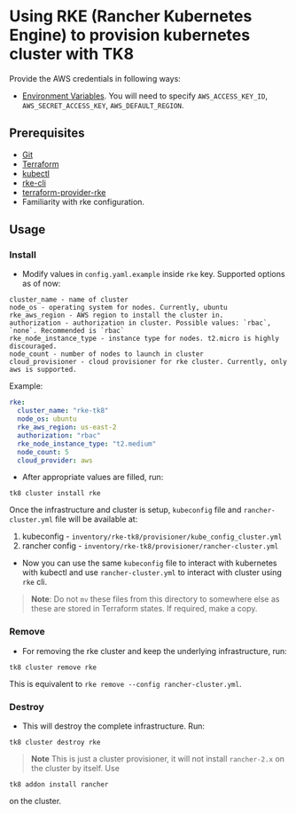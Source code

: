 # Using RKE (Rancher Kubernetes Engine) to provision kubernetes cluster with TK8

Provide the AWS credentials in following ways:

* [Environment Variables](https://docs.aws.amazon.com/cli/latest/userguide/cli-environment.html). You will need to specify `AWS_ACCESS_KEY_ID`, `AWS_SECRET_ACCESS_KEY`, `AWS_DEFAULT_REGION`.

## Prerequisites

* [Git](https://git-scm.com/)
* [Terraform](https://www.terraform.io/downloads.html)
* [kubectl](https://kubernetes.io/docs/tasks/tools/install-kubectl/)
* [rke-cli](https://github.com/rancher/rke)
* [terraform-provider-rke](https://github.com/yamamoto-febc/terraform-provider-rke)
* Familiarity with rke configuration.

## Usage

### Install

* Modify values in `config.yaml.example` inside `rke` key. Supported options as of now:

```plain
cluster_name - name of cluster
node_os - operating system for nodes. Currently, ubuntu
rke_aws_region - AWS region to install the cluster in.
authorization - authorization in cluster. Possible values: `rbac`, `none`. Recommended is `rbac`
rke_node_instance_type - instance type for nodes. t2.micro is highly discouraged.
node_count - number of nodes to launch in cluster
cloud_provisioner - cloud provisioner for rke cluster. Currently, only aws is supported.
```

Example:

```yaml
rke:
  cluster_name: "rke-tk8"
  node_os: ubuntu
  rke_aws_region: us-east-2
  authorization: "rbac"
  rke_node_instance_type: "t2.medium"
  node_count: 5
  cloud_provider: aws
```

* After appropriate values are filled, run:

```shell
tk8 cluster install rke
```

Once the infrastructure and cluster is setup, `kubeconfig` file and `rancher-cluster.yml` file will be available at:

1. kubeconfig - `inventory/rke-tk8/provisioner/kube_config_cluster.yml`
2. rancher config - `inventory/rke-tk8/provisioner/rancher-cluster.yml`

* Now you can use the same `kubeconfig` file to interact with kubernetes with kubectl and use `rancher-cluster.yml` to interact with cluster using `rke` cli.

> **Note**: Do not `mv` these files from this directory to somewhere else as these are stored in Terraform states. If required, make a copy.

### Remove

* For removing the rke cluster and keep the underlying infrastructure, run:

```shell
tk8 cluster remove rke
```

This is equivalent to `rke remove --config rancher-cluster.yml`.

### Destroy

* This will destroy the complete infrastructure. Run:

```shell
tk8 cluster destroy rke
```

> **Note** This is just a cluster provisioner, it will not install `rancher-2.x` on the cluster by itself. Use

```shell
tk8 addon install rancher
```

on the cluster.
